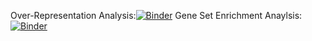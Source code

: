 Over-Representation Analysis:[![Binder](https://mybinder.org/badge_logo.svg)](https://mybinder.org/v2/gh/haochunchang/Bioinformatics_Course/master?filepath=%2Fenrichment%2Fbinder%2FORA.ipynb)
Gene Set Enrichment Anaylsis:[![Binder](https://mybinder.org/badge_logo.svg)](https://mybinder.org/v2/gh/haochunchang/Bioinformatics_Course/master?filepath=%2Fenrichment%2Fbinder%2FGSEA.ipynb)

